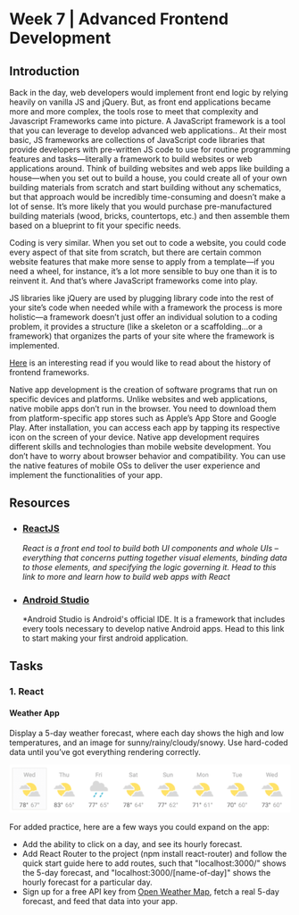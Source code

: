 
# Week 7 | Advanced Frontend Development

## Introduction

Back in the day, web developers would implement front end logic by relying heavily on vanilla JS and jQuery. But, as front end applications became more and more complex, the tools rose to meet that complexity and Javascript Frameworks came into picture.
A JavaScript framework is a tool that you can leverage to develop advanced web applications.. At their most basic, JS frameworks are collections of JavaScript code libraries that provide developers with pre-written JS code to use for routine programming features and tasks—literally a framework to build websites or web applications around.
Think of building websites and web apps like building a house—when you set out to build a house, you could create all of your own building materials from scratch and start building without any schematics, but that approach would be incredibly time-consuming and doesn’t make a lot of sense. It’s more likely that you would purchase pre-manufactured building materials (wood, bricks, countertops, etc.) and then assemble them based on a blueprint to fit your specific needs.

Coding is very similar. When you set out to code a website, you could code every aspect of that site from scratch, but there are certain common website features that make more sense to apply from a template—if you need a wheel, for instance, it’s a lot more sensible to buy one than it is to reinvent it. And that’s where JavaScript frameworks come into play.

JS libraries like jQuery are used by plugging library code into the rest of your site’s code when needed while with a framework the process is more holistic—a framework doesn’t just offer an individual solution to a coding problem, it provides a structure (like a skeleton or a scaffolding…or a framework) that organizes the parts of your site where the framework is implemented.

[Here](https://blog.logrocket.com/history-of-frontend-frameworks/) is an interesting read if you would like to read about the history of frontend frameworks.

Native app development is the creation of software programs that run on specific devices and platforms. Unlike websites and web applications, native mobile apps don’t run in the browser. You need to download them from platform-specific app stores such as Apple’s App Store and Google Play. After installation, you can access each app by tapping its respective icon on the screen of your device.
Native app development requires different skills and technologies than mobile website development. You don’t have to worry about browser behavior and compatibility. You can use the native features of mobile OSs to deliver the user experience and implement the functionalities of your app. 


## Resources

- ### [ReactJS](https://www.wncc-iitb.org/wiki/index.php/ReactJs)
	*React is a front end tool to build both UI components and whole UIs – everything that concerns putting together visual elements, binding data to those elements, and specifying the logic governing it. Head to this link to more and learn how to build web apps with React*

- ### [Android Studio](https://www.wncc-iitb.org/wiki/index.php/Android_App_Development)
	*Android Studio is Android's official IDE. It is a framework that includes every tools necessary to develop native Android apps. Head to this link to start making your first android application. 

## Tasks

### 1. React
#### Weather App
Display a 5-day weather forecast, where each day shows the high and low temperatures, and an image for sunny/rainy/cloudy/snowy. Use hard-coded data until you’ve got everything rendering correctly.


![](./weather.png)  

For added practice, here are a few ways you could expand on the app:
- Add the ability to click on a day, and see its hourly forecast.
- Add React Router to the project (npm install react-router) and follow the quick start guide here to add routes, such that "localhost:3000/" shows the 5-day forecast, and "localhost:3000/[name-of-day]" shows the hourly forecast for a particular day.
- Sign up for a free API key from [Open Weather Map](https://openweathermap.org/api), fetch a real 5-day forecast, and feed that data into your app.

